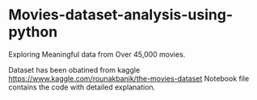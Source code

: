# Movies-dataset-analysis-using-python
Exploring Meaningful data from Over 45,000 movies.

Dataset has been obatined from kaggle https://www.kaggle.com/rounakbanik/the-movies-dataset
Notebook file contains the code with detailed explanation.



